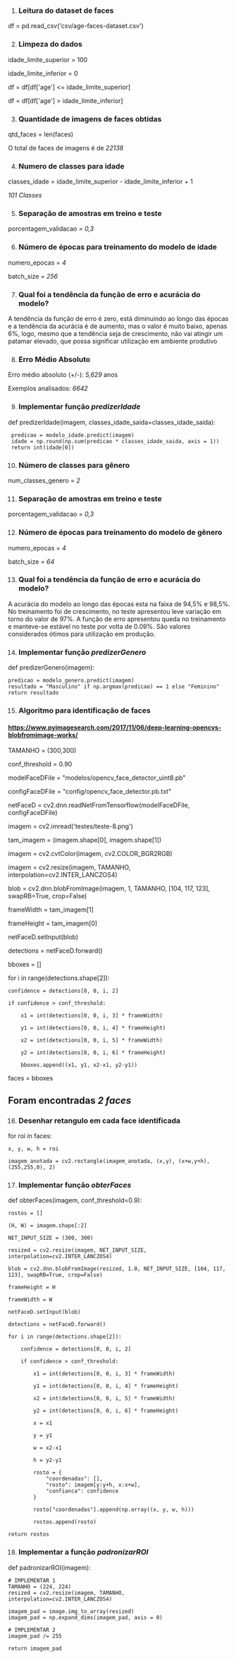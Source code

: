 1. ### Leitura do dataset de faces
df = pd.read_csv('csv/age-faces-dataset.csv')

2. ### Limpeza do dados
idade_limite_superior = 100

idade_limite_inferior = 0

df = df[df['age'] <= idade_limite_superior]

df = df[df['age'] > idade_limite_inferior]


3. ### Quantidade de imagens de faces obtidas
qtd_faces = len(faces)

O total de faces de imagens é de *22138*

4. ### Numero de classes para idade

classes_idade = idade_limite_superior - idade_limite_inferior + 1

*101 Classes*

5. ### Separação de amostras em treino e teste
porcentagem_validacao = *0,3*

6. ### Número de épocas para treinamento do modelo de idade
numero_epocas = *4*

batch_size = *256*

7. ### Qual foi a tendência da função de erro e acurácia do modelo?

A tendência da função de erro é zero, está diminuindo ao longo das épocas e a tendência da acurácia é de aumento, mas o valor é muito baixo, apenas 6%, logo, mesmo que a tendência seja de crescimento, não vai atingir um patamar elevado, que possa significar utilização em ambiente produtivo 

8. ### Erro Médio Absoluto 

Erro médio absoluto (+/-):  *5,629*  anos

Exemplos analisados:  *6642*

9. ### Implementar função *predizerIdade*

def predizerIdade(imagem, classes_idade_saida=classes_idade_saida):

     predicao = modelo_idade.predict(imagem)
     idade = np.round(np.sum(predicao * classes_idade_saida, axis = 1))
     return int(idade[0])


10. ### Número de classes para gênero
num_classes_genero = *2*

11. ### Separação de amostras em treino e teste
porcentagem_validacao = *0,3*

12. ### Número de épocas para treinamento do modelo de gênero
numero_epocas = *4*

batch_size = *64*

13. ### Qual foi a tendência da função de erro e acurácia do modelo?

A acurácia do modelo ao longo das épocas esta na faixa de 94,5% e 98,5%. No treinamento foi de crescimento, no teste apresentou leve variação em torno do valor de 97%. A função de erro apresentou queda no treinamento e manteve-se estável no teste por volta de 0.09%. São valores considerados ótimos para utilização em produção.


14. ### Implementar função *predizerGenero*

def predizerGenero(imagem):

    predicao = modelo_genero.predict(imagem)
    resultado = "Masculino" if np.argmax(predicao) == 1 else "Feminino"
    return resultado
 

 15. ### Algoritmo para identificação de faces
#### https://www.pyimagesearch.com/2017/11/06/deep-learning-opencvs-blobfromimage-works/

 
TAMANHO = (300,300)

conf_threshold = 0.90

modelFaceDFile = "modelos/opencv_face_detector_uint8.pb"

configFaceDFile = "config/opencv_face_detector.pb.txt"

netFaceD = cv2.dnn.readNetFromTensorflow(modelFaceDFile, configFaceDFile)    

imagem = cv2.imread('testes/teste-8.png')

tam_imagem = (imagem.shape[0], imagem.shape[1])

imagem = cv2.cvtColor(imagem, cv2.COLOR_BGR2RGB)

imagem = cv2.resize(imagem, TAMANHO, interpolation=cv2.INTER_LANCZOS4)

blob = cv2.dnn.blobFromImage(imagem, 1, TAMANHO, [104, 117, 123], swapRB=True, crop=False)

frameWidth = tam_imagem[1] 

frameHeight = tam_imagem[0] 

netFaceD.setInput(blob) 

detections = netFaceD.forward()

bboxes = []

for i in range(detections.shape[2]):

    confidence = detections[0, 0, i, 2]

    if confidence > conf_threshold:

        x1 = int(detections[0, 0, i, 3] * frameWidth)

        y1 = int(detections[0, 0, i, 4] * frameHeight)

        x2 = int(detections[0, 0, i, 5] * frameWidth)

        y2 = int(detections[0, 0, i, 6] * frameHeight)

        bboxes.append((x1, y1, x2-x1, y2-y1))

faces = bboxes

## Foram encontradas *2 faces*

16. ### Desenhar retangulo em cada face identificada

for roi in faces:

    x, y, w, h = roi

    imagem_anotada = cv2.rectangle(imagem_anotada, (x,y), (x+w,y+h), (255,255,0), 2)


17. ### Implementar função *obterFaces*

def obterFaces(imagem, conf_threshold=0.9):
    
    rostos = []

    (H, W) = imagem.shape[:2]

    NET_INPUT_SIZE = (300, 300)

    resized = cv2.resize(imagem, NET_INPUT_SIZE, interpolation=cv2.INTER_LANCZOS4)

    blob = cv2.dnn.blobFromImage(resized, 1.0, NET_INPUT_SIZE, [104, 117, 123], swapRB=True, crop=False)

    frameHeight = H 

    frameWidth = W

    netFaceD.setInput(blob)

    detections = netFaceD.forward()

    for i in range(detections.shape[2]):

        confidence = detections[0, 0, i, 2]

        if confidence > conf_threshold:

            x1 = int(detections[0, 0, i, 3] * frameWidth)

            y1 = int(detections[0, 0, i, 4] * frameHeight)

            x2 = int(detections[0, 0, i, 5] * frameWidth)

            y2 = int(detections[0, 0, i, 6] * frameHeight)

            x = x1

            y = y1

            w = x2-x1

            h = y2-y1

            rosto = {
                "coordenadas": [],
                "rosto": imagem[y:y+h, x:x+w],
                "confianca": confidence
            }

            rosto["coordenadas"].append(np.array((x, y, w, h)))

            rostos.append(rosto)
    
    return rostos


 18. ### Implementar a função *padronizarROI*
def padronizarROI(imagem):

    # IMPLEMENTAR 1
    TAMANHO = (224, 224)
    resized = cv2.resize(imagem, TAMANHO, interpolation=cv2.INTER_LANCZOS4)
    
    imagem_pad = image.img_to_array(resized)
    imagem_pad = np.expand_dims(imagem_pad, axis = 0)
    
    # IMPLEMENTAR 2
    imagem_pad /= 255
    
    return imagem_pad


